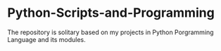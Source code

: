 # Python-Scripts-and-Programming
The repository is solitary based on my projects in Python Porgramming Language and its modules.
